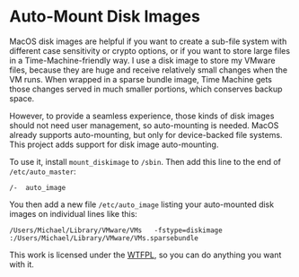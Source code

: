 Auto-Mount Disk Images
======================

MacOS disk images are helpful if you want to create a sub-file system with different case 
sensitivity or crypto options, or if you want to store large files in a 
Time-Machine-friendly way. I use a disk image to store my VMware files, because they are 
huge and receive relatively small changes when the VM runs. When wrapped in a sparse bundle 
image, Time Machine gets those changes served in much smaller portions, which conserves 
backup space.

However, to provide a seamless experience, those kinds of disk images should not need user 
management, so auto-mounting is needed. MacOS already supports auto-mounting, but only for 
device-backed file systems. This project adds support for disk image auto-mounting.

To use it, install `mount_diskimage` to `/sbin`. Then add this line to the end of 
`/etc/auto_master`:

	/-	auto_image

You then add a new file `/etc/auto_image` listing your auto-mounted disk images on 
individual lines like this:

	/Users/Michael/Library/VMware/VMs	-fstype=diskimage :/Users/Michael/Library/VMware/VMs.sparsebundle

This work is licensed under the [WTFPL](http://www.wtfpl.net/), so you can do anything you 
want with it.
